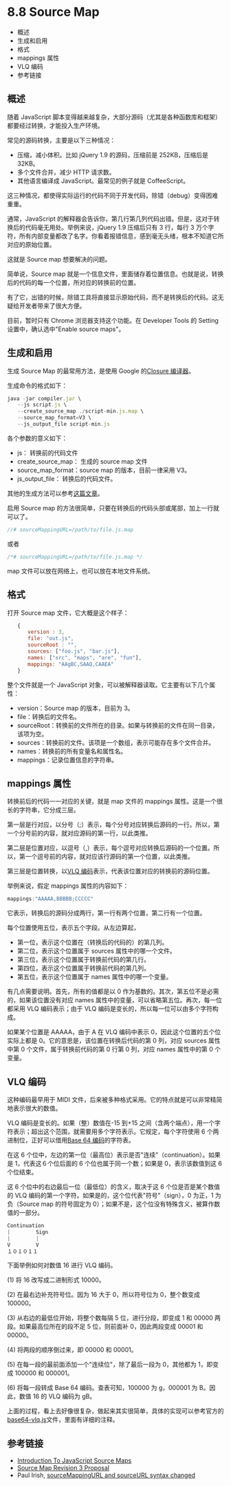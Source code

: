 # 8.8 Source Map

*   概述
*   生成和启用
*   格式
*   mappings 属性
*   VLQ 编码
*   参考链接

## 概述

随着 JavaScript 脚本变得越来越复杂，大部分源码（尤其是各种函数库和框架）都要经过转换，才能投入生产环境。

常见的源码转换，主要是以下三种情况：

*   压缩，减小体积。比如 jQuery 1.9 的源码，压缩前是 252KB，压缩后是 32KB。
*   多个文件合并，减少 HTTP 请求数。
*   其他语言编译成 JavaScript。最常见的例子就是 CoffeeScript。

这三种情况，都使得实际运行的代码不同于开发代码，除错（debug）变得困难重重。

通常，JavaScript 的解释器会告诉你，第几行第几列代码出错。但是，这对于转换后的代码毫无用处。举例来说，jQuery 1.9 压缩后只有 3 行，每行 3 万个字符，所有内部变量都改了名字。你看着报错信息，感到毫无头绪，根本不知道它所对应的原始位置。

这就是 Source map 想要解决的问题。

简单说，Source map 就是一个信息文件，里面储存着位置信息。也就是说，转换后的代码的每一个位置，所对应的转换前的位置。

有了它，出错的时候，除错工具将直接显示原始代码，而不是转换后的代码。这无疑给开发者带来了很大方便。

目前，暂时只有 Chrome 浏览器支持这个功能。在 Developer Tools 的 Setting 设置中，确认选中"Enable source maps"。

## 生成和启用

生成 Source Map 的最常用方法，是使用 Google 的[Closure 编译器](https://developers.google.com/closure/compiler/)。

生成命令的格式如下：

```js
java -jar compiler.jar \ 
　　--js script.js \
　　--create_source_map ./script-min.js.map \
　　--source_map_format=V3 \
　　--js_output_file script-min.js
```

各个参数的意义如下：

*   js： 转换前的代码文件
*   create_source_map： 生成的 source map 文件
*   source_map_format：source map 的版本，目前一律采用 V3。
*   js_output_file： 转换后的代码文件。

其他的生成方法可以参考[这篇文章](http://net.tutsplus.com/tutorials/tools-and-tips/source-maps-101/)。

启用 Source map 的方法很简单，只要在转换后的代码头部或尾部，加上一行就可以了。

```js
//# sourceMappingURL=/path/to/file.js.map
```

或者

```js
/*# sourceMappingURL=/path/to/file.js.map */
```

map 文件可以放在网络上，也可以放在本地文件系统。

## 格式

打开 Source map 文件，它大概是这个样子：

```js
　　{
　　　　version : 3,
　　　　file: "out.js",
　　　　sourceRoot : "",
　　　　sources: ["foo.js", "bar.js"],
　　　　names: ["src", "maps", "are", "fun"],
　　　　mappings: "AAgBC,SAAQ,CAAEA"
　　}
```

整个文件就是一个 JavaScript 对象，可以被解释器读取。它主要有以下几个属性：

*   version：Source map 的版本，目前为 3。
*   file：转换后的文件名。
*   sourceRoot：转换前的文件所在的目录。如果与转换前的文件在同一目录，该项为空。
*   sources：转换前的文件。该项是一个数组，表示可能存在多个文件合并。
*   names：转换前的所有变量名和属性名。
*   mappings：记录位置信息的字符串。

## mappings 属性

转换前后的代码一一对应的关键，就是 map 文件的 mappings 属性。这是一个很长的字符串，它分成三层。

第一层是行对应，以分号（;）表示，每个分号对应转换后源码的一行。所以，第一个分号前的内容，就对应源码的第一行，以此类推。

第二层是位置对应，以逗号（,）表示，每个逗号对应转换后源码的一个位置。所以，第一个逗号前的内容，就对应该行源码的第一个位置，以此类推。

第三层是位置转换，以[VLQ 编码](http://en.wikipedia.org/wiki/Variable-length_quantity)表示，代表该位置对应的转换前的源码位置。

举例来说，假定 mappings 属性的内容如下：

```js
mappings:"AAAAA,BBBBB;CCCCC"
```

它表示，转换后的源码分成两行，第一行有两个位置，第二行有一个位置。

每个位置使用五位，表示五个字段。从左边算起，

*   第一位，表示这个位置在（转换后的代码的）的第几列。
*   第二位，表示这个位置属于 sources 属性中的哪一个文件。
*   第三位，表示这个位置属于转换前代码的第几行。
*   第四位，表示这个位置属于转换前代码的第几列。
*   第五位，表示这个位置属于 names 属性中的哪一个变量。

有几点需要说明。首先，所有的值都是以 0 作为基数的。其次，第五位不是必需的，如果该位置没有对应 names 属性中的变量，可以省略第五位。再次，每一位都采用 VLQ 编码表示；由于 VLQ 编码是变长的，所以每一位可以由多个字符构成。

如果某个位置是 AAAAA，由于 A 在 VLQ 编码中表示 0，因此这个位置的五个位实际上都是 0。它的意思是，该位置在转换后代码的第 0 列，对应 sources 属性中第 0 个文件，属于转换前代码的第 0 行第 0 列，对应 names 属性中的第 0 个变量。

## VLQ 编码

这种编码最早用于 MIDI 文件，后来被多种格式采用。它的特点就是可以非常精简地表示很大的数值。

VLQ 编码是变长的。如果（整）数值在-15 到+15 之间（含两个端点），用一个字符表示；超出这个范围，就需要用多个字符表示。它规定，每个字符使用 6 个两进制位，正好可以借用[Base 64 编码](http://en.wikipedia.org/wiki/Base_64)的字符表。

在这 6 个位中，左边的第一位（最高位）表示是否"连续"（continuation）。如果是 1，代表这６个位后面的 6 个位也属于同一个数；如果是 0，表示该数值到这 6 个位结束。

这 6 个位中的右边最后一位（最低位）的含义，取决于这 6 个位是否是某个数值的 VLQ 编码的第一个字符。如果是的，这个位代表"符号"（sign），0 为正，1 为负（Source map 的符号固定为 0）；如果不是，这个位没有特殊含义，被算作数值的一部分。

```js
Continuation
|　　　　　Sign
|　　　　　|
V　　　　　V
１０１０１１
```

下面举例如何对数值 16 进行 VLQ 编码。

(1) 将 16 改写成二进制形式 10000。

(2) 在最右边补充符号位。因为 16 大于 0，所以符号位为 0，整个数变成 100000。

(3) 从右边的最低位开始，将整个数每隔 5 位，进行分段，即变成 1 和 00000 两段。如果最高位所在的段不足 5 位，则前面补 0，因此两段变成 00001 和 00000。

(4) 将两段的顺序倒过来，即 00000 和 00001。

(5) 在每一段的最前面添加一个"连续位"，除了最后一段为 0，其他都为 1，即变成 100000 和 000001。

(6) 将每一段转成 Base 64 编码。查表可知，100000 为 g，000001 为 B。因此，数值 16 的 VLQ 编码为 gB。

上面的过程，看上去好像很复杂，做起来其实很简单，具体的实现可以参考官方的[base64-vlq.js](https://github.com/mozilla/source-map/blob/master/lib/source-map/base64-vlq.js)文件，里面有详细的注释。

## 参考链接

*   [Introduction To JavaScript Source Maps](http://www.html5rocks.com/en/tutorials/developertools/sourcemaps/)
*   [Source Map Revision 3 Proposal](https://docs.google.com/document/d/1U1RGAehQwRypUTovF1KRlpiOFze0b-_2gc6fAH0KY0k/edit)
*   Paul Irish, [sourceMappingURL and sourceURL syntax changed](http://updates.html5rocks.com/2013/06/sourceMappingURL-and-sourceURL-syntax-changed)